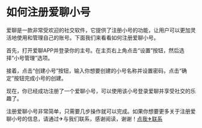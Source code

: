 # 如何注册爱聊小号

爱聊是一款非常受欢迎的社交软件，它提供了注册小号的功能，让用户可以更加灵活地使用和管理自己的账号。下面我们来看看如何注册爱聊小号。

首先，打开爱聊APP并登录你的主号。在主页右上角点击“设置”按钮，然后选择“小号管理”选项。

接着，点击“创建小号”按钮，输入你想要创建的小号名称并设置密码，点击“确定”按钮完成小号的创建。

现在，你已经成功注册了一个爱聊小号，可以使用该小号登录爱聊并享受社交的乐趣了。

注册爱聊小号非常简单，只需要几步操作就可以完成。如果你想要更多关于注册爱聊小号的信息，请通过✈与我们联系，感谢阅读，谢谢！[点我✈联系](https://ww.k02.cc)